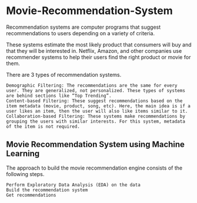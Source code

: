 # Movie-Recommendation-System

Recommendation systems are computer programs that suggest recommendations to users depending on a variety of criteria.

These systems estimate the most likely product that consumers will buy and that they will be interested in. Netflix, Amazon, and other companies use recommender systems to help their users find the right product or movie for them.

There are 3 types of recommendation systems.

    Demographic Filtering: The recommendations are the same for every user. They are generalized, not personalized. These types of systems are behind sections like “Top Trending”.
    Content-based Filtering: These suggest recommendations based on the item metadata (movie, product, song, etc). Here, the main idea is if a user likes an item, then the user will also like items similar to it.
    Collaboration-based Filtering: These systems make recommendations by grouping the users with similar interests. For this system, metadata of the item is not required.
    
    
## Movie Recommendation System using Machine Learning

The approach to build the movie recommendation engine consists of the following steps.

    Perform Exploratory Data Analysis (EDA) on the data
    Build the recommendation system
    Get recommendations
